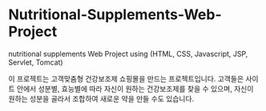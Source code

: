 # Nutritional-Supplements-Web-Project
nutritional supplements Web Project using (HTML, CSS, Javascript, JSP, Servlet, Tomcat)

이 프로젝트는 고객맞춤형 건강보조제 쇼핑몰을 만드는 프로젝트입니다. 고객들은 사이트 안에서 성분별, 효능별에 따라 자신이 원하는 건강보조제를 찾을 수 있으며, 자신이 원하는 성분을 골라서 조합하여 새로운 약을 만들 수도 있습니다.
